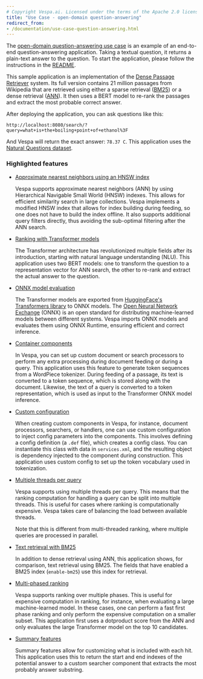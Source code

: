 ```yaml
---
# Copyright Vespa.ai. Licensed under the terms of the Apache 2.0 license. See LICENSE in the project root.
title: "Use Case - open-domain question-answering"
redirect_from:
- /documentation/use-case-question-answering.html
---
```


The [open-domain question-answering use
case](https://github.com/vespa-engine/sample-apps/tree/master/dense-passage-retrieval-with-ann)
is an example of an end-to-end question-answering application. Taking a textual
question, it returns a plain-text answer to the question. To start the
application, please follow the instructions in the
[README](https://github.com/vespa-engine/sample-apps/blob/master/dense-passage-retrieval-with-ann/README.md).

This sample application is an implementation of the [Dense Passage
Retriever](https://github.com/facebookresearch/DPR) system. Its full
version contains 21 million passages from Wikipedia that are retrieved using
either a sparse retrieval ([BM25](reference/bm25.html))
or a dense retrieval ([ANN](approximate-nn-hnsw.html)).
It then uses a BERT model to re-rank the passages and extract the most probable correct
answer.

After deploying the application, you can ask questions like this:

```
http://localhost:8080/search/?query=what+is+the+boiling+point+of+ethanol%3F
```

And Vespa will return the exact answer: `78.37 C`. This application uses the
[Natural Questions dataset](https://direct.mit.edu/tacl/article/doi/10.1162/tacl_a_00276/43518/Natural-Questions-A-Benchmark-for-Question).

### Highlighted features

* [Approximate nearest neighbors using an HNSW index](approximate-nn-hnsw.html)

    Vespa supports approximate nearest neighbors (ANN) by using Hierarchical
    Navigable Small World (HNSW) indexes. This allows for efficient similarity
    search in large collections. Vespa implements a modified HNSW index that
    allows for index building during feeding, so one does not have to build the
    index offline. It also supports additional query filters directly, thus
    avoiding the sub-optimal filtering after the ANN search.

* [Ranking with Transformer models](onnx.html)

    The Transformer architecture has revolutionized multiple fields after its
    introduction, starting with natural language understanding (NLU). This
    application uses two BERT models: one to transform the question to a
    representation vector for ANN search, the other to re-rank and extract the
    actual answer to the question.

* [ONNX model evaluation](onnx.html)

    The Transformer models are exported from [HuggingFace's Transformers
    library](https://huggingface.co/docs/transformers/index.html) to ONNX models.
    The [Open Neural Network Exchange](https://onnx.ai/) (ONNX) is an open
    standard for distributing machine-learned models between different systems.
    Vespa imports ONNX models and evaluates them using ONNX Runtime, ensuring
    efficient and correct inference.

* [Container components](jdisc/container-components.html)

    In Vespa, you can set up custom document or search processors to perform
    any extra processing during document feeding or during a query. This
    application uses this feature to generate token sequences from a WordPiece
    tokenizer. During feeding of a passage, its text is converted to a token
    sequence, which is stored along with the document. Likewise, the text of a
    query is converted to a token representation, which is used as input to the
    Transformer ONNX model inference.

* [Custom configuration](configuring-components.html)

    When creating custom components in Vespa, for instance, document processors,
    searchers, or handlers, one can use custom configuration to inject config
    parameters into the components. This involves defining a config definition
    (a `.def` file), which creates a config class. You can instantiate this
    class with data in `services.xml`, and the resulting object is dependency
    injected to the component during construction. This application uses custom
    config to set up the token vocabulary used in tokenization.

* [Multiple threads per query](reference/services-content.html#requestthreads)

    Vespa supports using multiple threads per query. This means that the
    ranking computation for handling a query can be split into multiple threads.
    This is useful for cases where ranking is computationally expensive. Vespa
    takes care of balancing the load between available threads.

    Note that this is different from multi-threaded ranking, where multiple
    queries are processed in parallel.

* [Text retrieval with BM25](reference/bm25.html)

    In addition to dense retrieval using ANN, this application shows, for
    comparison, text retrieval using BM25. The fields that have enabled
    a BM25 index (`enable-bm25`) use this index for retrieval.

* [Multi-phased ranking](phased-ranking.html)

    Vespa supports ranking over multiple phases. This is useful for expensive
    computation in ranking, for instance, when evaluating a large machine-learned
    model. In these cases, one can perform a fast first phase ranking and only
    perform the expensive computation on a smaller subset. This application first
    uses a dotproduct score from the ANN and only evaluates the large
    Transformer model on the top 10 candidates.

* [Summary features](reference/schema-reference.html#summary-features)

    Summary features allow for customizing what is included with each hit.
    This application uses this to return the start and end indexes of the
    potential answer to a custom searcher component that extracts the most
    probably answer substring.
